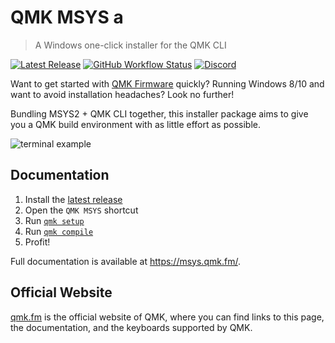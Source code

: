 # QMK MSYS a

> A Windows one-click installer for the QMK CLI

[![Latest Release](https://img.shields.io/github/v/release/qmk/qmk_distro_msys?color=3D87CE&label=Latest&sort=semver&style=for-the-badge)](https://github.com/qmk/qmk_distro_msys/releases/latest)
[![GitHub Workflow Status](https://img.shields.io/github/workflow/status/qmk/qmk_distro_msys/CI?logo=github&style=for-the-badge)](https://github.com/qmk/qmk_distro_msys/actions?query=workflow%3ACI+branch%3Amain)
[![Discord](https://img.shields.io/discord/440868230475677696.svg?logo=discord&logoColor=white&color=7289DA&style=for-the-badge)](https://discord.gg/Uq7gcHh)

Want to get started with [QMK Firmware](https://qmk.fm) quickly? Running Windows 8/10 and want to avoid installation headaches? Look no further!

Bundling MSYS2 + QMK CLI together, this installer package aims to give you a QMK build environment with as little effort as possible.

![terminal example](./docs/.vuepress/public/terminal.png)

## Documentation

1. Install the [latest release](https://github.com/qmk/qmk_distro_msys/releases/latest)
1. Open the `QMK MSYS` shortcut
1. Run [`qmk setup`](https://docs.qmk.fm/#/newbs_getting_started?id=set-up-qmk)
1. Run [`qmk compile`](https://docs.qmk.fm/#/newbs_getting_started?id=_4-test-your-build-environment)
1. Profit!

Full documentation is available at <https://msys.qmk.fm/>.

## Official Website

[qmk.fm](https://qmk.fm) is the official website of QMK, where you can find links to this page, the documentation, and the keyboards supported by QMK.
